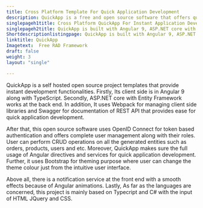 ```yaml
---
title: Cross Platform Template For Quick Application Development
description: QuickApp is a free and open source software that offers quick application development. It lets user define permission based roles, REST API and many more.
singlepageh1title: Cross Platform QuickApp For Instant Application Development
singlepageh2title: QuickApp is built with Angular 9, ASP.NET core with Entity Framework. It offers authentication based on OpenID Connect and a customizable responsive dashboard
Shortdescriptionlistingpage: QuickApp is built with Angular 9, ASP.NET core with Entity Framework. It offers authentication based on OpenID Connect and a customizable responsive dashboard
linktitle: QuickApp
Imagetext:  Free RAD Framework
draft: false
weight: 3
layout: "single"

---
```


QuickApp is a self hosted open source project templates that provide instant development functionalities. Firstly, Its client side is in Angular 9 along with TypeScript. Secondly, ASP.NET core with Entity Framework works at the back end. In addition, It uses Webpack for managing client side libraries and Swagger for documentation of REST API that provides ease for quick application development.

After that, this open source software uses OpenID Connect for token based authentication and offers complete user management along with their roles. User can perform CRUD operations on all the generated entities such as orders, products, users and etc. Moreover, QuickApp makes sure the full usage of Angular directives and services for quick application development. Further, it uses Bootstrap for theming purpose where user can change the theme colour just from the intuitive user interface.

Above all, there is a notification service at the front end with a smooth effects because of Angular animations. Lastly, As far as the languages are concerned, this project is mainly based on Typecript and C# with the input of HTML JQuery and CSS.